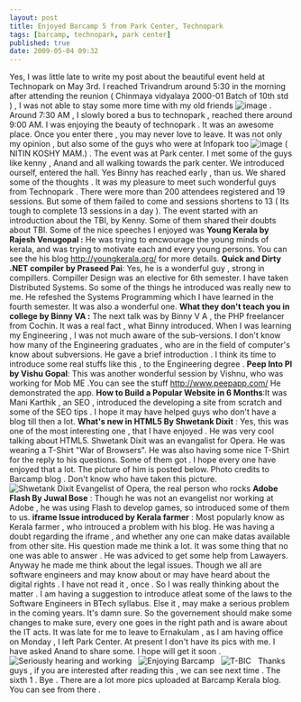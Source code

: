 ```yaml
---
layout: post
title: Enjoyed Barcamp 5 from Park Center, Technopark
tags: [barcamp, technopark, park center]
published: true
date: 2009-05-04 09:32
---
```

Yes, I was little late to write my post about the beautiful event held at Technopark on May 3rd. I reached Trivandrum around 5:30 in the morning after attending the reunion ( Chinmaya vidyalaya 2000-01 Batch of 10th std ) , I was not able to stay some more time with my old friends ![image](http://www.harikt.com/sites/all/modules/fckeditor/fckeditor/editor/images/smiley/msn/cry_smile.gif) . Around 7:30 AM , I slowly bored a bus to technopark , reached there around 9:00 AM. I was enjoying the beauty of technopark . It was an awesome place. Once you enter there , you may never love to leave. It was not only my opinion , but also some of the guys who were at Infopark too ![image](http://www.harikt.com/sites/all/modules/fckeditor/fckeditor/editor/images/smiley/msn/shades_smile.gif) ( NITIN KOSHY MAM.) .  The event was at Park center. I met some of the guys like kenny , Anand and all walking towards the park center. We introduced ourself, entered the hall. Yes Binny has reached early , than us. We shared some of the thoughts . It was my pleasure to meet such wonderful guys from Technopark . There were more than 200 attendees registered and 19 sessions. But some of them failed to come and sessions shortens to 13 ( Its tough to complete 13 sessions in a day ). The event started with an introduction about the TBI, by Kenny. Some of them shared their doubts about TBI.  Some of the nice speeches I enjoyed was  **Young Kerala by Rajesh Venugopal :** He was trying to encwourage the young minds of kerala, and was trying to motivate each and every young persons. You can see the his blog http://youngkerala.org/ for more details.  **Quick and Dirty .NET compiler by Praseed Pai**: Yes, he is a wonderful guy , strong in compillers. Compiller Design was an elective for 6th semester. I have taken Distributed Systems. So some of the things he introduced was really new to me. He refeshed the Systems Programming which I have learned in the fourth semester. It was also a wonderful one.  **What they don't teach you in college by Binny VA :** The next talk was by Binny V A , the PHP freelancer from Cochin. It was a real fact , what Binny introduced. When I was learning my Engineering , I was not much aware of the sub-versions. I don't know how many of the Engineering graduates , who are in the field of computer's know about subversions. He gave a brief introduction . I think its time to introduce some real stuffs like this , to the Engineering degree .  **Peep Into PI by Vishu Gopal**: This was another wonderful session by Vishnu, who was working for Mob ME .You can see the stuff http://www.peepapp.com/ He demonstrated the app.  **How to Build a Popular Website in 6 Months**:It was Mani Karthik , an SEO , introduced the developing a site from scratch and some of the SEO tips . I hope it may have helped guys who don't have a blog till then a lot.  **What's new in HTML5 By Shwetank Dixit** : Yes, this was one of the most interesting one , that I have enjoyed . He was very cool talking about HTML5. Shwetank Dixit was an evangalist for Opera. He was wearing a T-Shirt "War of Browsers". He was also having some nice T-Shirt for the reply to his questions. Some of them got . I hope every one have enjoyed that a lot. The picture of him is posted below. Photo credits to Barcamp blog . Don't know who have taken this picture.  ![Shwetank Dixit Evangelist of Opera, the real person who rocks](http://farm4.static.flickr.com/3645/3507202917_2ae16b9e39.jpg?v=0 "Shwetank Dixit Evangelist of Opera, the real person who rocks") **Adobe Flash By Juwal Bose** : Though he was not an evangelist nor working at Adobe , he was using Flash to develop games, so introduced some of them to us.  **iframe Issue introduced by Kerala farmer** : Most popularly know as Kerala farmer , who introuced a problem with his blog. He was having a doubt regarding the iframe , and whether any one can make datas available from other site. His question made me think a lot. It was some thing that no one was able to answer . He was adviced to get some help from Lawayers. Anyway he made me think about the legal issues. Though we all are software engineers and may know about or may have heard about the digital rights . I have not read it , once . So I was really thinking about the matter . I am having a suggestion to introduce atleat some of the laws to the Software Engineers in BTech syllabus. Else it , may make a serious problem in the coming years. It's damn sure. So the governement should make some changes to make sure, every one goes in the right path and is aware about the IT acts.  It was late for me to leave to Ernakulam , as I am having office on Monday , I left Park Center. At present I don't have its pics with me. I have asked Anand to share some. I hope will get it soon .     ![Seriously hearing and working](http://farm4.static.flickr.com/3619/3508042272_df7047fe5b.jpg?v=0 "Seriously hearing and working")   ![Enjoying Barcamp](http://farm4.static.flickr.com/3553/3507278811_dd639c0b20.jpg?v=0 "Enjoying Barcamp")    ![T-BIC](http://farm4.static.flickr.com/3327/3508067434_ee07f1e195.jpg?v=0 "T-BIC")    Thanks guys , if you are interested after reading this , we can see next time . The sixth 1 . Bye . There are a lot more pics uploaded at Barcamp Kerala blog. You can see from there .   
